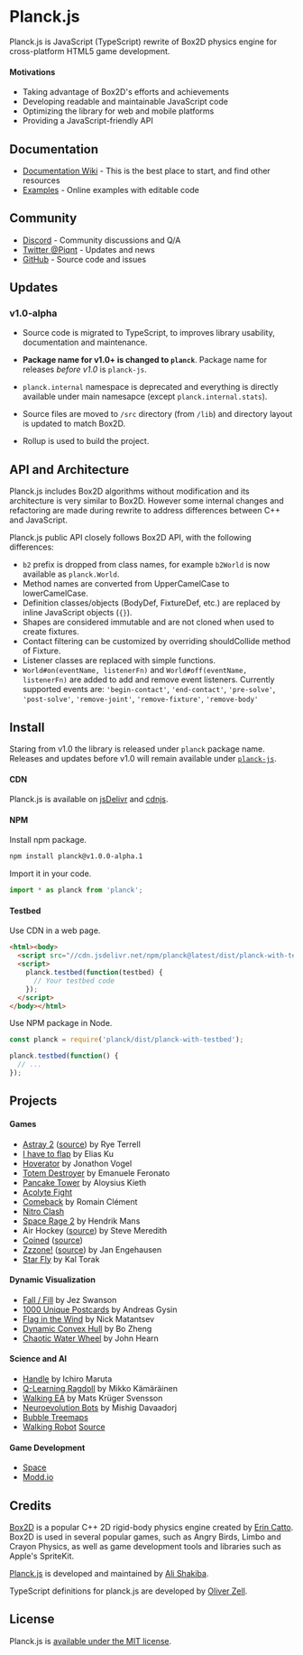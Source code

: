 # Planck.js

Planck.js is JavaScript (TypeScript) rewrite of Box2D physics engine for cross-platform HTML5 game development.

#### Motivations

- Taking advantage of Box2D's efforts and achievements
- Developing readable and maintainable JavaScript code
- Optimizing the library for web and mobile platforms
- Providing a JavaScript-friendly API


## Documentation

- [Documentation Wiki](https://github.com/shakiba/planck.js/wiki/) - This is the best place to start, and find other resources
- [Examples](https://piqnt.com/planck.js/) - Online examples with editable code


## Community

- [Discord](https://discord.gg/znjh6J7) - Community discussions and Q/A
- [Twitter @Piqnt](https://twitter.com/piqnt) - Updates and news
- [GitHub](https://github.com/shakiba/planck.js/) - Source code and issues


## Updates

### v1.0-alpha

- Source code is migrated to TypeScript, to improves library usability, documentation and maintenance.

- **Package name for v1.0+ is changed to `planck`**. Package name for releases *before v1.0* is `planck-js`.

- `planck.internal` namespace is deprecated and everything is directly available under main namesapce (except `planck.internal.stats`).

- Source files are moved to `/src` directory (from `/lib`) and directory layout is updated to match Box2D.

- Rollup is used to build the project.


## API and Architecture

Planck.js includes Box2D algorithms without modification and its architecture is very similar to Box2D.
However some internal changes and refactoring are made during rewrite to address differences between C++ and JavaScript.

Planck.js public API closely follows Box2D API, with the following differences:

- `b2` prefix is dropped from class names, for example `b2World` is now available as `planck.World`.
- Method names are converted from UpperCamelCase to lowerCamelCase.
- Definition classes/objects (BodyDef, FixtureDef, etc.) are replaced by inline JavaScript objects (`{}`).
- Shapes are considered immutable and are not cloned when used to create fixtures.
- Contact filtering can be customized by overriding shouldCollide method of Fixture.
- Listener classes are replaced with simple functions.
- `World#on(eventName, listenerFn)` and `World#off(eventName, listenerFn)` are added to add and remove event listeners. Currently supported events are:
`'begin-contact'`, `'end-contact'`, `'pre-solve'`, `'post-solve'`, `'remove-joint'`, `'remove-fixture'`, `'remove-body'`


## Install

Staring from v1.0 the library is released under `planck` package name.
Releases and updates before v1.0 will remain available under [`planck-js`](https://www.npmjs.com/package/planck-js).

#### CDN

Planck.js is available on [jsDelivr](https://www.jsdelivr.com/package/npm/planck) and [cdnjs](https://cdnjs.com/libraries/planck).

#### NPM

Install npm package.
```sh
npm install planck@v1.0.0-alpha.1
```

Import it in your code.
```js
import * as planck from 'planck';
```

#### Testbed

Use CDN in a web page.
```html
<html><body>
  <script src="//cdn.jsdelivr.net/npm/planck@latest/dist/planck-with-testbed.min.js"></script>
  <script>
    planck.testbed(function(testbed) {
      // Your testbed code
    });
  </script>
</body></html>
```

Use NPM package in Node.
```js
const planck = require('planck/dist/planck-with-testbed');

planck.testbed(function() {
  // ...
});
```

## Projects

#### Games
- [Astray 2](https://wwwtyro.github.io/astray-2/) ([source](https://github.com/wwwtyro/astray-2)) by Rye Terrell
- [I have to flap](https://ihavetoflap.web.app/) by Elias Ku
- [Hoverator](https://vgel.me/hoverator/) by Jonathon Vogel
- [Totem Destroyer](https://www.emanueleferonato.com/2021/03/13/build-a-html5-game-like-old-flash-glory-totem-destroyer-using-phaser-and-planck-js-physics-engine/) by Emanuele Feronato
- [Pancake Tower](https://pancake-tower.netlify.app/) by Aloysius Kieth
- [Acolyte Fight](https://acolytefight.io/)
- [Comeback](http://romainclement.eu/Comeback/) by Romain Clément
- [Nitro Clash](http://nitroclash.io/)
- [Space Rage 2](https://space-rage-2-bad-prospects-dev.netlify.app/) by Hendrik Mans
- Air Hockey ([source](https://github.com/Steveeeie/webgl-air-hockey-server)) by Steve Meredith
- [Coined](https://coined--parameterized.repl.co/) ([source](https://repl.it/talk/challenge/Coined/13314))
- [Zzzone!](https://www.engehausen.de/jan/zzz.html) ([source](https://github.com/smurf667/zzzone)) by Jan Engehausen
- [Star Fly](https://fxplayground.herokuapp.com/) by Kal Torak

#### Dynamic Visualization
 - [Fall / Fill](https://twitter.com/jezzamonn/status/1246212104593403905) by Jez Swanson
 - [1000 Unique Postcards](https://twitter.com/andreasgysin/status/956131218386509824) by Andreas Gysin
 - [Flag in the Wind](https://codepen.io/unframework/pen/OrOMBg) by Nick Matantsev
 - [Dynamic Convex Hull](https://codepen.io/bozheng-stokes/pen/abormNX) by Bo Zheng
 - [Chaotic Water Wheel](https://john-hearn.info/articles/simulate-chaotic-water-wheel-with-planck) by John Hearn

#### Science and AI
 - [Handle](https://twitter.com/marurur/status/1240141036606947329) by Ichiro Maruta
 - [Q-Learning Ragdoll](https://codepen.io/mikkokam/pen/EGEjYe) by Mikko Kämäräinen
 - [Walking EA](https://matsemann.github.io/walkingea/) by Mats Krüger Svensson
 - [Neuroevolution Bots](https://twitter.com/mishig25/status/1077672181503590400) by Mishig Davaadorj
 - [Bubble Treemaps](https://github.com/grtlr/bubble-treemaps)
 - [Walking Robot](https://neuro-ts.vercel.app/walk) [Source](https://github.com/suhdonghwi/neuro-ts/)

#### Game Development
- [Space](https://piqnt.com/space/)
- [Modd.io](https://www.modd.io/)


## Credits

[Box2D](https://github.com/erincatto/box2d) is a popular C++ 2D rigid-body physics engine created by [Erin Catto](https://twitter.com/erin_catto). Box2D is used in several popular games, such as Angry Birds, Limbo and Crayon Physics, as well as game development tools and libraries such as Apple's SpriteKit.

[Planck.js](https://github.com/shakiba/planck.js) is developed and maintained by [Ali Shakiba](https://github.com/shakiba/).

TypeScript definitions for planck.js are developed by [Oliver Zell](https://github.com/zOadT).


## License

Planck.js is [available under the MIT license](./LICENSE.txt).
